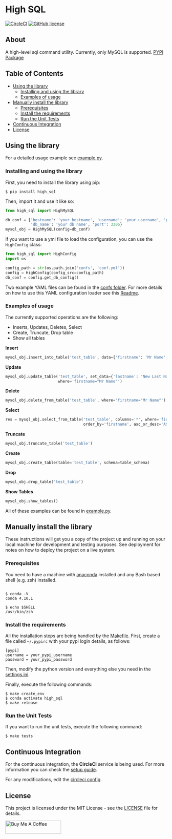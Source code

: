 # High SQL

[![CircleCI](https://circleci.com/gh/drkostas/high-sql/tree/master.svg?style=svg)](https://circleci.com/gh/drkostas/high-sql/tree/master)
[![GitHub license](https://img.shields.io/badge/license-Apache-blue.svg)](https://raw.githubusercontent.com/drkostas/high-sql/master/LICENSE)

## About <a name = "about"></a>

A high-level sql command utility. Currently, only MySQL is
supported. [PYPI Package](https://pypi.org/project/high-sql/)

## Table of Contents

+ [Using the library](#using)
    + [Installing and using the library](#install_use)
    + [Examples of usage](#examples)
+ [Manually install the library](#manual_install)
    + [Prerequisites](#configuration)
    + [Install the requirements](#installing_req)
    + [Run the Unit Tests](#unit_tests)
+ [Continuous Integration](#ci)
+ [License](#license)

## Using the library <a name = "using"></a>

For a detailed usage example see 
[example.py](https://github.com/drkostas/high-sql/tree/master/example.py).

### Installing and using the library <a name = "install_use"></a>

First, you need to install the library using pip:

```shell
$ pip install high_sql
```

Then, import it and use it like so:

```python
from high_sql import HighMySQL

db_conf = {'hostname': 'your hostname', 'username': 'your username', 'password': 'your password',
           'db_name': 'your db name', 'port': 3306}
mysql_obj = HighMySQL(config=db_conf)
```

If you want to use a yml file to load the configuration, you can use the `HighConfig` class:
```python
from high_sql import HighConfig
import os

config_path = str(os.path.join('confs', 'conf.yml'))
config = HighConfig(config_src=config_path)
db_conf = config.get_db_config()
```

Two example YAML files can be found in 
the [confs folder](https://github.com/drkostas/high-sql/blob/master/confs).
For more details on how to use this YAML configuration loader see 
this [Readme](https://github.com/drkostas/yaml-config-wrapper/blob/master/README.md).

### Examples of usage <a name = "examples"></a>

The currently supported operations are the following:
- Inserts, Updates, Deletes, Select
- Create, Truncate, Drop table
- Show all tables

**Insert**
```python
mysql_obj.insert_into_table('test_table', data={'firstname': 'Mr Name', 'lastname': 'surname'})
```
**Update**
```python
mysql_obj.update_table('test_table', set_data={'lastname': 'New Last Name'},
                       where='firstname="Mr Name"')
```
**Delete**
```python
mysql_obj.delete_from_table('test_table', where='firstname="Mr Name"')
```
**Select**
```python
res = mysql_obj.select_from_table('test_table', columns='*', where='firstname="Mr Name"', 
                                  order_by='firstname', asc_or_desc='ASC', limit=5)
```
**Truncate**
```python
mysql_obj.truncate_table('test_table')
```
**Create**
```python
mysql_obj.create_table(table='test_table', schema=table_schema)
```
**Drop**
```python
mysql_obj.drop_table('test_table')
```
**Show Tables**
```python
mysql_obj.show_tables()
```

All of these examples can be found 
in [example.py](https://github.com/drkostas/high-sql/tree/master/example.py).

## Manually install the library <a name = "manual_install"></a>

These instructions will get you a copy of the project up and running on your local machine for
development and testing purposes. See deployment for notes on how to deploy the project on a live
system.

### Prerequisites <a name = "prerequisites"></a>

You need to have a machine with
[anaconda](https://docs.conda.io/projects/conda/en/latest/user-guide/install/index.html) installed and
any Bash based shell (e.g. zsh) installed.

```ShellSession

$ conda -V
conda 4.10.1

$ echo $SHELL
/usr/bin/zsh

```

### Install the requirements <a name = "installing_req"></a>

All the installation steps are being handled by
the [Makefile](https://raw.githubusercontent.com/drkostas/high-sql/master/Makefile). First, create a
file called `~/.pypirc` with your pypi login details, as follows:

```
[pypi]
username = your_pypi_username
password = your_pypi_password
```

Then, modify the python version and everything else you need in
the [settings.ini](https://raw.githubusercontent.com/drkostas/high-sql/master/settings.ini).

Finally, execute the following commands:

```ShellSession
$ make create_env
$ conda activate high_sql
$ make release
```

### Run the Unit Tests <a name = "unit_tests"></a>

If you want to run the unit tests, execute the following command:

```ShellSession
$ make tests
```

## Continuous Integration <a name = "ci"></a>

For the continuous integration, the <b>CircleCI</b> service is being used. For more information you can
check the [setup guide](https://circleci.com/docs/2.0/language-python/).

For any modifications, edit
the [circleci config](https://raw.githubusercontent.com/drkostas/high-sql/master/.circleci/config.yml).

## License <a name = "license"></a>

This project is licensed under the MIT License - see
the [LICENSE](https://raw.githubusercontent.com/drkostas/high-sql/master/LICENSE) file for details.

<a href="https://www.buymeacoffee.com/drkostas" target="_blank"><img src="https://cdn.buymeacoffee.com/buttons/default-orange.png" alt="Buy Me A Coffee" height="41" width="174"></a>
